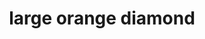 ---
layout: smileys&emotion
title: large orange diamond
emoji: large_orange_diamond
permalink: 🔶.html
image: assets/img/3moji/large_orange_diamond.png
---